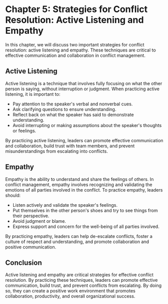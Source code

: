 Chapter 5: Strategies for Conflict Resolution: Active Listening and Empathy
===========================================================================

In this chapter, we will discuss two important strategies for conflict resolution: active listening and empathy. These techniques are critical to effective communication and collaboration in conflict management.

Active Listening
----------------

Active listening is a technique that involves fully focusing on what the other person is saying, without interruption or judgment. When practicing active listening, it is important to:

* Pay attention to the speaker's verbal and nonverbal cues.
* Ask clarifying questions to ensure understanding.
* Reflect back on what the speaker has said to demonstrate understanding.
* Avoid interrupting or making assumptions about the speaker's thoughts or feelings.

By practicing active listening, leaders can promote effective communication and collaboration, build trust with team members, and prevent misunderstandings from escalating into conflicts.

Empathy
-------

Empathy is the ability to understand and share the feelings of others. In conflict management, empathy involves recognizing and validating the emotions of all parties involved in the conflict. To practice empathy, leaders should:

* Listen actively and validate the speaker's feelings.
* Put themselves in the other person's shoes and try to see things from their perspective.
* Avoid judgment or blame.
* Express support and concern for the well-being of all parties involved.

By practicing empathy, leaders can help de-escalate conflicts, foster a culture of respect and understanding, and promote collaboration and positive communication.

Conclusion
----------

Active listening and empathy are critical strategies for effective conflict resolution. By practicing these techniques, leaders can promote effective communication, build trust, and prevent conflicts from escalating. By doing so, they can create a positive work environment that promotes collaboration, productivity, and overall organizational success.
